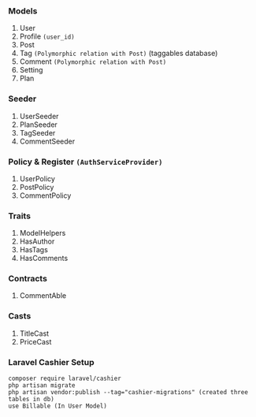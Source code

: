 <!-- alt+m  for snippets -->

### Models

1. User
1. Profile `(user_id)`
1. Post
1. Tag `(Polymorphic relation with Post)` (taggables database)
1. Comment `(Polymorphic relation with Post)`
1. Setting
1. Plan

### Seeder

1. UserSeeder
1. PlanSeeder
1. TagSeeder
1. CommentSeeder

### Policy & Register `(AuthServiceProvider)`

1. UserPolicy
1. PostPolicy
1. CommentPolicy

### Traits

1. ModelHelpers
1. HasAuthor
1. HasTags
1. HasComments

### Contracts

1. CommentAble

### Casts

1. TitleCast
1. PriceCast

### Laravel Cashier Setup

```
composer require laravel/cashier
php artisan migrate
php artisan vendor:publish --tag="cashier-migrations" (created three tables in db)
use Billable (In User Model)
```
